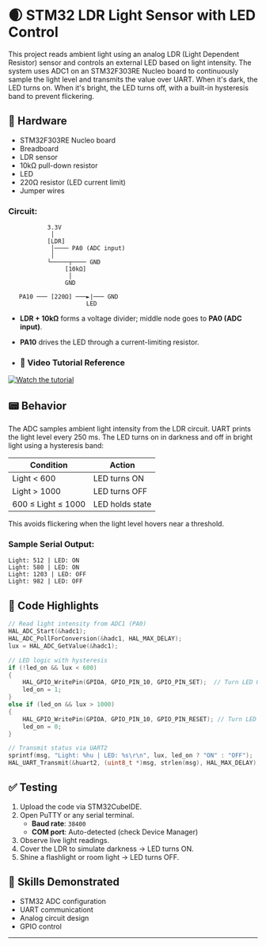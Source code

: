 # 🌒 STM32 LDR Light Sensor with LED Control

This project reads ambient light using an analog LDR (Light Dependent Resistor) sensor and controls an external LED based on light intensity. The system uses ADC1 on an STM32F303RE Nucleo board to continuously sample the light level and transmits the value over UART. When it's dark, the LED turns on. When it's bright, the LED turns off, with a built-in hysteresis band to prevent flickering.

## 🔧 Hardware

- STM32F303RE Nucleo board  
- Breadboard  
- LDR sensor  
- 10kΩ pull-down resistor 
- LED 
- 220Ω resistor (LED current limit)  
- Jumper wires

### Circuit:

```
           3.3V
            │
           [LDR]
            │──── PA0 (ADC input)
            │
           └─────┬──── GND
                [10kΩ]
                 │
                GND

   PA10 ─── [220Ω] ───►|─── GND
                      LED
```

- **LDR + 10kΩ** forms a voltage divider; middle node goes to **PA0 (ADC input)**.
- **PA10** drives the LED through a current-limiting resistor.

- ### 🎥 Video Tutorial Reference

[![Watch the tutorial](https://img.youtube.com/vi/2mi29EBLYoI/hqdefault.jpg)](https://youtube.com/shorts/2mi29EBLYoI?feature=share)

## 📟 Behavior

The ADC samples ambient light intensity from the LDR circuit. UART prints the light level every 250 ms. The LED turns on in darkness and off in bright light using a hysteresis band:

| Condition                  | Action           |
|---------------------------|------------------|
| Light < 600               | LED turns ON     |
| Light > 1000              | LED turns OFF    |
| 600 ≤ Light ≤ 1000        | LED holds state  |

This avoids flickering when the light level hovers near a threshold.

### Sample Serial Output:
```
Light: 512 | LED: ON
Light: 580 | LED: ON
Light: 1203 | LED: OFF
Light: 982 | LED: OFF
```

## 🧠 Code Highlights

```c
// Read light intensity from ADC1 (PA0)
HAL_ADC_Start(&hadc1);
HAL_ADC_PollForConversion(&hadc1, HAL_MAX_DELAY);
lux = HAL_ADC_GetValue(&hadc1);

// LED logic with hysteresis
if (!led_on && lux < 600)
{
    HAL_GPIO_WritePin(GPIOA, GPIO_PIN_10, GPIO_PIN_SET);  // Turn LED ON
    led_on = 1;
}
else if (led_on && lux > 1000)
{
    HAL_GPIO_WritePin(GPIOA, GPIO_PIN_10, GPIO_PIN_RESET); // Turn LED OFF
    led_on = 0;
}

// Transmit status via UART2
sprintf(msg, "Light: %hu | LED: %s\r\n", lux, led_on ? "ON" : "OFF");
HAL_UART_Transmit(&huart2, (uint8_t *)msg, strlen(msg), HAL_MAX_DELAY);
```

## ✅ Testing

1. Upload the code via STM32CubeIDE.
2. Open PuTTY or any serial terminal.
   - **Baud rate**: `38400`
   - **COM port**: Auto-detected (check Device Manager)
3. Observe live light readings.
4. Cover the LDR to simulate darkness → LED turns ON.
5. Shine a flashlight or room light → LED turns OFF.

## 🧠 Skills Demonstrated

- STM32 ADC configuration
- UART communicationt
- Analog circuit design 
- GPIO control

---
